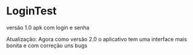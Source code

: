 # LoginTest
versão 1.0 apk com login e senha

Atualização:
Agora como versão 2.0 o aplicativo tem uma interface mais bonita
e com correção uns bugs
